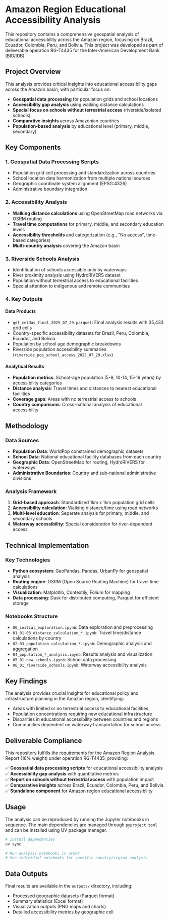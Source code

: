 # Amazon Region Educational Accessibility Analysis

This repository contains a comprehensive geospatial analysis of educational accessibility across the Amazon region, focusing on Brazil, Ecuador, Colombia, Peru, and Bolivia. This project was developed as part of deliverable operation RG-T4435 for the Inter-American Development Bank (BID/IDB).

## Project Overview

This analysis provides critical insights into educational accessibility gaps across the Amazon basin, with particular focus on:

- **Geospatial data processing** for population grids and school locations
- **Accessibility gap analysis** using walking distance calculations
- **Special focus on schools without terrestrial access** (riverside/isolated schools)
- **Comparative insights** across Amazonian countries
- **Population-based analysis** by educational level (primary, middle, secondary)

## Key Components

### 1. Geospatial Data Processing Scripts
- Population grid cell processing and standardization across countries
- School location data harmonization from multiple national sources
- Geographic coordinate system alignment (EPSG:4326)
- Administrative boundary integration

### 2. Accessibility Analysis
- **Walking distance calculations** using OpenStreetMap road networks via OSRM routing
- **Travel time computations** for primary, middle, and secondary education levels
- **Accessibility thresholds** and categorization (e.g., "No access", time-based categories)
- **Multi-country analysis** covering the Amazon basin

### 3. Riverside Schools Analysis
- Identification of schools accessible only by waterways
- River proximity analysis using HydroRIVERS dataset
- Population without terrestrial access to educational facilities
- Special attention to indigenous and remote communities

### 4. Key Outputs

#### Data Products
- `gdf_celdas_final_2025_07_29.parquet`: Final analysis results with 35,433 grid cells
- Country-specific accessibility datasets for Brazil, Peru, Colombia, Ecuador, and Bolivia
- Population by school age demographic breakdowns
- Riverside population accessibility summaries (`riverside_pop_school_access_2025_07_29.xlsx`)

#### Analytical Results
- **Population metrics**: School-age population (5-9, 10-14, 15-19 years) by accessibility categories
- **Distance analysis**: Travel times and distances to nearest educational facilities
- **Coverage gaps**: Areas with no terrestrial access to schools
- **Country comparisons**: Cross-national analysis of educational accessibility

## Methodology

### Data Sources
- **Population Data**: WorldPop constrained demographic datasets
- **School Data**: National educational facility databases from each country
- **Geographic Data**: OpenStreetMap for routing, HydroRIVERS for waterways
- **Administrative Boundaries**: Country and sub-national administrative divisions

### Analysis Framework
1. **Grid-based approach**: Standardized 1km x 1km population grid cells
2. **Accessibility calculation**: Walking distance/time using road networks
3. **Multi-level education**: Separate analysis for primary, middle, and secondary schools
4. **Waterway accessibility**: Special consideration for river-dependent access

## Technical Implementation

### Key Technologies
- **Python ecosystem**: GeoPandas, Pandas, UrbanPy for geospatial analysis
- **Routing engine**: OSRM (Open Source Routing Machine) for travel time calculations
- **Visualization**: Matplotlib, Contextily, Folium for mapping
- **Data processing**: Dask for distributed computing, Parquet for efficient storage

### Notebooks Structure
- `00_initial_exploration.ipynb`: Data exploration and preprocessing
- `01_01-03_distance_calculation_*.ipynb`: Travel time/distance calculations by country
- `02-03_population_calculation_*.ipynb`: Demographic analysis and aggregation
- `04_population_*_analysis.ipynb`: Results analysis and visualization
- `05_01_new_schools.ipynb`: School data processing
- `06_01_riverside_schools.ipynb`: Waterway accessibility analysis

## Key Findings

The analysis provides crucial insights for educational policy and infrastructure planning in the Amazon region, identifying:

- Areas with limited or no terrestrial access to educational facilities
- Population concentrations requiring new educational infrastructure
- Disparities in educational accessibility between countries and regions
- Communities dependent on waterway transportation for school access

## Deliverable Compliance

This repository fulfills the requirements for the Amazon Region Analysis Report (16% weight) under operation RG-T4435, providing:

✅ **Geospatial data processing scripts** for educational accessibility analysis  
✅ **Accessibility gap analysis** with quantitative metrics  
✅ **Report on schools without terrestrial access** with population impact  
✅ **Comparative insights** across Brazil, Ecuador, Colombia, Peru, and Bolivia  
✅ **Standalone component** for Amazon region educational accessibility

## Usage

The analysis can be reproduced by running the Jupyter notebooks in sequence. The main dependencies are managed through `pyproject.toml` and can be installed using UV package manager.

```bash
# Install dependencies
uv sync

# Run analysis notebooks in order
# See individual notebooks for specific country/region analysis
```

## Data Outputs

Final results are available in the `outputs/` directory, including:
- Processed geographic datasets (Parquet format)
- Summary statistics (Excel format)
- Visualization outputs (PNG maps and charts)
- Detailed accessibility metrics by geographic cell
